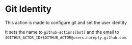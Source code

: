 # Git Identity

This action is made to configure git and set the user identity

It sets the name to `github-actions[bot]` and the email to `$GITHUB_ACTOR_ID+$GITHUB_ACTOR@users.noreply.github.com`.

